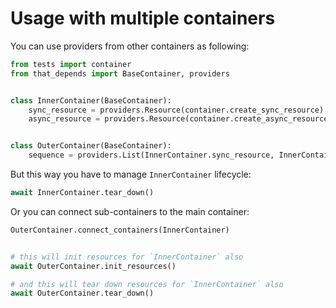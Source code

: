 # Usage with multiple containers

You can use providers from other containers as following:
```python
from tests import container
from that_depends import BaseContainer, providers


class InnerContainer(BaseContainer):
    sync_resource = providers.Resource(container.create_sync_resource)
    async_resource = providers.Resource(container.create_async_resource)


class OuterContainer(BaseContainer):
    sequence = providers.List(InnerContainer.sync_resource, InnerContainer.async_resource)
```

But this way you have to manage `InnerContainer` lifecycle:

```python
await InnerContainer.tear_down()
```

Or you can connect sub-containers to the main container:

```python
OuterContainer.connect_containers(InnerContainer)


# this will init resources for `InnerContainer` also
await OuterContainer.init_resources()

# and this will tear down resources for `InnerContainer` also
await OuterContainer.tear_down()
```
